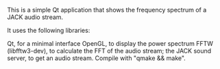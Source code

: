 This is a simple Qt application that shows the frequency spectrum of a JACK audio stream.

It uses the following libraries:

Qt, for a minimal interface
OpenGL, to display the power spectrum
FFTW (libfftw3-dev), to calculate the FFT of the audio stream;
the JACK sound server, to get an audio stream.
Compile with "qmake && make".

